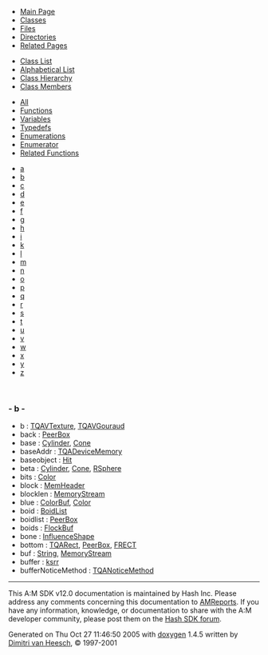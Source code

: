 <div class="tabs">

- [Main Page](index.md)
- <span id="current">[Classes](annotated.md)</span>
- [Files](files.md)
- [Directories](dirs.md)
- [Related Pages](pages.md)

</div>

<div class="tabs">

- [Class List](annotated.md)
- [Alphabetical List](classes.md)
- [Class Hierarchy](hierarchy.md)
- <span id="current">[Class Members](functions.md)</span>

</div>

<div class="tabs">

- [All](functions.md)
- [Functions](functions_func.md)
- <span id="current">[Variables](functions_vars.md)</span>
- [Typedefs](functions_type.md)
- [Enumerations](functions_enum.md)
- [Enumerator](functions_eval.md)
- [Related Functions](functions_rela.md)

</div>

<div class="tabs">

- [a](functions_vars.md#index_a)
- <span id="current">[b](functions_vars_0x62.md#index_b)</span>
- [c](functions_vars_0x63.md#index_c)
- [d](functions_vars_0x64.md#index_d)
- [e](functions_vars_0x65.md#index_e)
- [f](functions_vars_0x66.md#index_f)
- [g](functions_vars_0x67.md#index_g)
- [h](functions_vars_0x68.md#index_h)
- [i](functions_vars_0x69.md#index_i)
- [k](functions_vars_0x6b.md#index_k)
- [l](functions_vars_0x6c.md#index_l)
- [m](functions_vars_0x6d.md#index_m)
- [n](functions_vars_0x6e.md#index_n)
- [o](functions_vars_0x6f.md#index_o)
- [p](functions_vars_0x70.md#index_p)
- [q](functions_vars_0x71.md#index_q)
- [r](functions_vars_0x72.md#index_r)
- [s](functions_vars_0x73.md#index_s)
- [t](functions_vars_0x74.md#index_t)
- [u](functions_vars_0x75.md#index_u)
- [v](functions_vars_0x76.md#index_v)
- [w](functions_vars_0x77.md#index_w)
- [x](functions_vars_0x78.md#index_x)
- [y](functions_vars_0x79.md#index_y)
- [z](functions_vars_0x7a.md#index_z)

</div>

 

### <span id="index_b" class="anchor">- b -</span>

- b : <a href="structTQAVTexture.md#92eb5ffee6ae2fec3ad71c777531578f" class="el">TQAVTexture</a>, <a href="structTQAVGouraud.md#92eb5ffee6ae2fec3ad71c777531578f" class="el">TQAVGouraud</a>
- back : <a href="classPeerBox.md#469bba0a564235dfceede42db14f17b0" class="el">PeerBox</a>
- base : <a href="classCylinder.md#593616de15330c0fb2d55e55410bf994" class="el">Cylinder</a>, <a href="classCone.md#593616de15330c0fb2d55e55410bf994" class="el">Cone</a>
- baseAddr : <a href="structTQADeviceMemory.md#85d0a4b64fb8dc4039709c31a9882c54" class="el">TQADeviceMemory</a>
- baseobject : <a href="classHit.md#80f9a5452345fd74cbc0c5f96992ff3f" class="el">Hit</a>
- beta : <a href="classCylinder.md#987bcab01b929eb2c07877b224215c92" class="el">Cylinder</a>, <a href="classCone.md#987bcab01b929eb2c07877b224215c92" class="el">Cone</a>, <a href="classRSphere.md#987bcab01b929eb2c07877b224215c92" class="el">RSphere</a>
- bits : <a href="unionColor.md#cc411e6c13670e52124629b8ac83f7d0" class="el">Color</a>
- block : <a href="classMemHeader.md#14511f2f5564650d129ca7cabc333278" class="el">MemHeader</a>
- blocklen : <a href="classMemoryStream.md#7a044084747fe8a52d03a7c6aaabd5fa" class="el">MemoryStream</a>
- blue : <a href="classColorBuf.md#48d6215903dff56238e52e8891380c8f" class="el">ColorBuf</a>, <a href="unionColor.md#48d6215903dff56238e52e8891380c8f" class="el">Color</a>
- boid : <a href="classBoidList.md#4893f439a0a304e947215b48d79d8fc7" class="el">BoidList</a>
- boidlist : <a href="classPeerBox.md#ff6e9feaaab02e9a44d55f0a7ceab1cb" class="el">PeerBox</a>
- boids : <a href="classFlockBuf.md#c2cd2871e1985bdb650f159f907ea785" class="el">FlockBuf</a>
- bone : <a href="classInfluenceShape.md#a57fc812a9521b8c0ede9a2724351a55" class="el">InfluenceShape</a>
- bottom : <a href="structTQARect.md#71f262d796bed1ab30e8a2d5a8ddee6f" class="el">TQARect</a>, <a href="classPeerBox.md#71f262d796bed1ab30e8a2d5a8ddee6f" class="el">PeerBox</a>, <a href="structFRECT.md#71f262d796bed1ab30e8a2d5a8ddee6f" class="el">FRECT</a>
- buf : <a href="classString.md#cb7e52b21171fb9a53b498202607f0bd" class="el">String</a>, <a href="classMemoryStream.md#cb7e52b21171fb9a53b498202607f0bd" class="el">MemoryStream</a>
- buffer : <a href="structksrr.md#1cd6f4e811f9a7cf5ca50f18d61b616a" class="el">ksrr</a>
- bufferNoticeMethod : <a href="unionTQANoticeMethod.md#414c684286fb1dd27c7c392002f27f53" class="el">TQANoticeMethod</a>

------------------------------------------------------------------------

<span class="small">This A:M SDK v12.0 documentation is maintained by Hash Inc. Please address any comments concerning this documentation to [AMReports](http://www.hash.com/reports). If you have any information, knowledge, or documentation to share with the A:M developer community, please post them on the [Hash SDK forum](http://www.hash.com/forums/index.php?showforum=11).</span>

Generated on Thu Oct 27 11:46:50 2005 with [<span class="image placeholder" original-image-src="doxygen.png" original-image-title="" height="45" width="100" align="middle" border="0">doxygen</span>](http://www.doxygen.org/index.html) 1.4.5 written by [Dimitri van Heesch](mailto:dimitri@stack.nl), © 1997-2001
